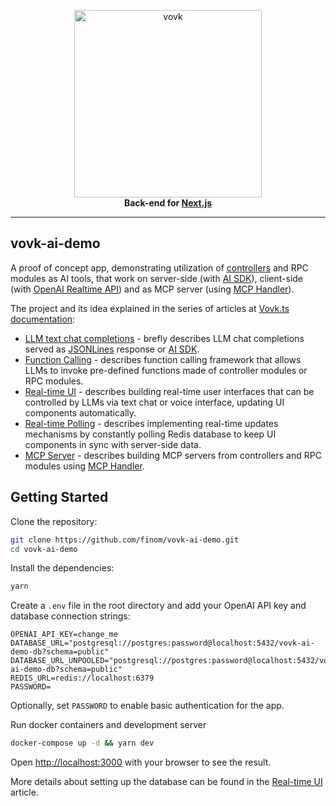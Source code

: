 <p align="center">
  <a href="https://vovk.dev">
    <picture>
      <source width="300" media="(prefers-color-scheme: dark)" srcset="https://vovk.dev/vovk-logo-white.svg">
      <source width="300" media="(prefers-color-scheme: light)" srcset="https://vovk.dev/vovk-logo.svg">
      <img width="300" alt="vovk" src="https://vovk.dev/vovk-logo.svg">
    </picture>
  </a>
  <br>
  <strong>Back-end for <a href="https://nextjs.org/">Next.js</a></strong>
</p>

---

## vovk-ai-demo

A proof of concept app, demonstrating utilization of [controllers](https://vovk.dev/controller) and RPC modules as AI tools, that work on server-side (with [AI SDK](https://npmjs.com/package/@ai-sdk/react)), client-side (with [OpenAI Realtime API](https://platform.openai.com/docs/guides/realtime)) and as MCP server (using [MCP Handler](https://npmjs.com/package/mcp-handler)).

The project and its idea explained in the series of articles at [Vovk.ts documentation](https://vovk.dev/):

- [LLM text chat completions](https://vovk.dev/llm) - brefly describes LLM chat completions served as [JSONLines](https://vovk.dev/controller/jsonlines) response or [AI SDK](https://npmjs.com/package/@ai-sdk/react).
- [Function Calling](https://vovk.dev/function-calling) - describes function calling framework that allows LLMs to invoke pre-defined functions made of controller modules or RPC modules.
- [Real-time UI](https://vovk.dev/realtime-ui) - describes building real-time user interfaces that can be controlled by LLMs via text chat or voice interface, updating UI components automatically.
- [Real-time Polling](https://vovk.dev/polling) - describes implementing real-time updates mechanisms by constantly polling Redis database to keep UI components in sync with server-side data.
- [MCP Server](https://vovk.dev/mcp) - describes building MCP servers from controllers and RPC modules using [MCP Handler](https://npmjs.com/package/mcp-handler).

## Getting Started

Clone the repository:

```bash
git clone https://github.com/finom/vovk-ai-demo.git
cd vovk-ai-demo
```

Install the dependencies:

```bash
yarn
```

Create a `.env` file in the root directory and add your OpenAI API key and database connection strings:

```env filename=".env"
OPENAI_API_KEY=change_me
DATABASE_URL="postgresql://postgres:password@localhost:5432/vovk-ai-demo-db?schema=public"
DATABASE_URL_UNPOOLED="postgresql://postgres:password@localhost:5432/vovk-ai-demo-db?schema=public"
REDIS_URL=redis://localhost:6379
PASSWORD=
```

Optionally, set `PASSWORD` to enable basic authentication for the app.

Run docker containers and development server

```bash
docker-compose up -d && yarn dev
```

Open [http://localhost:3000](http://localhost:3000) with your browser to see the result.

More details about setting up the database can be found in the [Real-time UI](https://vovk.dev/realtime-ui) article.
